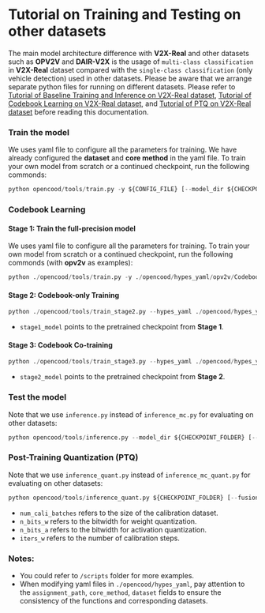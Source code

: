 # Tutorial on Training and Testing on other datasets

The main model architecture difference with **V2X-Real** and other datasets such as **OPV2V** and **DAIR-V2X** is the usage of `multi-class classification` in **V2X-Real** dataset compared with the `single-class classification` (only vehicle detection) used in other datasets. Please be aware that we arrange separate python files for running on different datasets. Please refer to [Tutorial of Baseline Training and Inference on V2X-Real dataset](./Tutorial_V2X-Real_Baseline.md), [Tutorial of Codebook Learning on V2X-Real dataset](./Tutorial_V2X-Real_Codebook.md), and [Tutorial of PTQ on V2X-Real dataset](./Tutorial_V2X-Real_PTQ.md) before reading this documentation. 

### Train the model

We uses yaml file to configure all the parameters for training. We have already configured the **dataset** and **core method** in the yaml file. To train your own model
from scratch or a continued checkpoint, run the following commonds:

```python
python opencood/tools/train.py -y ${CONFIG_FILE} [--model_dir ${CHECKPOINT_FOLDER}]
```

### Codebook Learning
#### Stage 1: Train the full-precision model

We uses yaml file to configure all the parameters for training. To train your own model
from scratch or a continued checkpoint, run the following commonds (with **opv2v** as examples):

```python
python ./opencood/tools/train.py -y ./opencood/hypes_yaml/opv2v/Codebook/stage1/lidar_pyramid_stage1.yaml
```

#### Stage 2: Codebook-only Training
```python
python ./opencood/tools/train_stage2.py --hypes_yaml ./opencood/hypes_yaml/opv2v/Codebook/stage2/lidar_pyramid_stage2.yaml --stage1_model your_path_to_stage1_model.pth
```

- `stage1_model` points to the pretrained checkpoint from **Stage 1**.

#### Stage 3: Codebook Co-training
```python
python ./opencood/tools/train_stage3.py --hypes_yaml ./opencood/hypes_yaml/opv2v/Codebook/stage3/lidar_pyramid_stage3.yaml --stage2_model your_path_to_stage2_model.pth
```

- `stage2_model` points to the pretrained checkpoint from **Stage 2**.

### Test the model

Note that we use `inference.py` instead of `inference_mc.py` for evaluating on other datasets:

```python
python opencood/tools/inference.py --model_dir ${CHECKPOINT_FOLDER} [--fusion_method intermediate]
```

### Post-Training Quantization (PTQ)

Note that we use `inference_quant.py` instead of `inference_mc_quant.py` for evaluating on other datasets:

```python
python opencood/tools/inference_quant.py ${CHECKPOINT_FOLDER} [--fusion_method intermediate] --num_cali_batches 16 --n_bits_w 8 --n_bits_a 8 --iters_w 5000
```

- `num_cali_batches` refers to the size of the calibration dataset.
- `n_bits_w` refers to the bitwidth for weight quantization.
- `n_bits_a` refers to the bitwidth for activation quantization.
- `iters_w` refers to the number of calibration steps.


### Notes:
- You could refer to `/scripts` folder for more examples.
- When modifying yaml files in `./opencood/hypes_yaml`, pay attention to the `assignment_path`, `core_method`, `dataset` fields to ensure the consistency of the functions and corresponding datasets.
